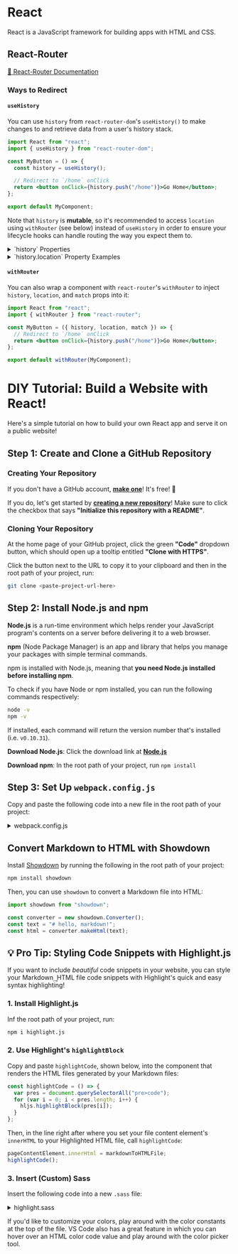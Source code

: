 # React

React is a JavaScript framework for building apps with HTML and CSS.

## React-Router

[🔗 React-Router Documentation](https://reactrouter.com/web/api/history)

### Ways to Redirect

#### `useHistory`

You can use `history` from `react-router-dom`'s `useHistory()` to make changes to and retrieve data from a user's history stack.

```jsx
import React from "react";
import { useHistory } from "react-router-dom";

const MyButton = () => {
  const history = useHistory();

  // Redirect to `/home` onClick
  return <button onClick={history.push("/home")}>Go Home</button>;
};

export default MyComponent;
```

Note that `history` is **mutable**, so it's recommended to access `location` using `withRouter` (see below) instead of `useHistory` in order to ensure your lifecycle hooks can handle routing the way you expect them to.

<details> <summary> `history` Properties </summary>

| Property                         | Type       | Description                                                                    |
| -------------------------------- | ---------- | ------------------------------------------------------------------------------ |
| `history.length`                 | `Number`   | Number of entries in the history stack                                         |
| `history.action`                 | `String`   | Current action (`PUSH`, `REPLACE`, or `POP`)                                   |
| `history.location`               | `Object`   | Current location (includes `pathname`, `search`, `hash`, and `state`)          |
| `history.push(path, [state])`    | `function` | Pushes a new entry onto the history stack                                      |
| `history.replace(path, [state])` | `function` | Replaces the current entry on the history stack                                |
| `history.go(n)`                  | `function` | Moves the pointer in the history stack by `n` entries                          |
| `history.goBack()`               | `function` | Moves the pointer in the history stack back 1 (equal to `history.go(-1)`)      |
| `history.goForward()`            | `function` | Moves the pointer in the history stack forward by 1 (equal to `history.go(1)`) |
| `history.block(prompt)`          | `function` | Prevents navigation                                                            |

</details>

<details> <summary>`history.location` Property Examples </summary>

```jsx
{
  pathname: '/somewhere',
  search: '?some=search-string',
  hash: '#howdy',
  state: {
    [userDefined]: true
  }
}
```

</details>

#### `withRouter`

You can also wrap a component with `react-router`'s `withRouter` to inject `history`, `location`, and `match` props into it:

```jsx
import React from "react";
import { withRouter } from "react-router";

const MyButton = ({ history, location, match }) => {
  // Redirect to `/home` onClick
  return <button onClick={history.push("/home")}>Go Home</button>;
};

export default withRouter(MyComponent);
```

# DIY Tutorial: Build a Website with React!

Here's a simple tutorial on how to build your own React app and serve it on a public website!

## Step 1: Create and Clone a GitHub Repository

### Creating Your Repository

If you don't have a GitHub account, **[make one](https://github.com/join?ref_cta=Sign+up&ref_loc=header+logged+out&ref_page=%2F&source=header-home)**! It's free! 🤑

If you do, let's get started by **[creating a new repository](https://github.com/new)**! Make sure to click the checkbox that says **"Initialize this repository with a README"**.

### Cloning Your Repository

At the home page of your GitHub project, click the green **"Code"** dropdown button, which should open up a tooltip entitled **"Clone with HTTPS"**.

Click the button next to the URL to copy it to your clipboard and then in the root path of your project, run:

```bash
git clone <paste-project-url-here>
```

## Step 2: Install Node.js and npm

**Node.js** is a run-time environment which helps render your JavaScript program's contents on a server before delivering it to a web browser.

**npm** (Node Package Manager) is an app and library that helps you manage your packages with simple terminal commands.

npm is installed with Node.js, meaning that **you need Node.js installed before installing npm**.

To check if you have Node or npm installed, you can run the following commands respectively:

```bash
node -v
npm -v
```

If installed, each command will return the version number that's installed (i.e. `v0.10.31`).

**Download Node.js**: Click the download link at **[Node.js](https://nodejs.org/en/)**

**Download npm**: In the root path of your project, run `npm install`

## Step 3: Set Up `webpack.config.js`

Copy and paste the following code into a new file in the root path of your project:

<details> <summary> webpack.config.js </summary>

```js
const HtmlWebPackPlugin = require("html-webpack-plugin");
const path = require("path");

module.exports = {
  /* where your app's logic starts */
  entry: "./src/index.js",
  /* related to how webpack emits results */
  output: {
    /* target directory for all output files */
    path: path.resolve(__dirname, "dist"),
    /* the URL that all paths start at (needed to access Routes.js!) */
    publicPath: "/",
  },
  devServer: {
    historyApiFallback: true,
  },
  module: {
    rules: [
      {
        test: /\.(js|jsx)$/,
        exclude: /node_modules/,
        use: {
          loader: "babel-loader",
        },
      },
      {
        test: /\.html$/,
        use: [
          {
            loader: "html-loader",
          },
        ],
      },
      {
        test: /\.css$/i,
        use: ["css-loader"],
      },
    ],
  },
  resolve: {
    extensions: [".json", ".jsx", ".js"],
  },
  plugins: [
    new HtmlWebPackPlugin({
      template: "./src/index.html",
      filename: "./index.html",
    }),
  ],
};
```

</details>

## Convert Markdown to HTML with Showdown

Install [Showdown](https://github.com/showdownjs/showdown) by running the following in the root path of your project:

```bash
npm install showdown
```

Then, you can use `showdown` to convert a Markdown file into HTML:

```jsx
import showdown from "showdown";

const converter = new showdown.Converter();
const text = "# hello, markdown!";
const html = converter.makeHtml(text);
```

## 💡 Pro Tip: Styling Code Snippets with Highlight.js

If you want to include _beautiful_ code snippets in your website, you can style your Markdown ͢ HTML file code snippets with Highlight's quick and easy syntax highlighting!

### 1. Install Highlight.js

Inf the root path of your project, run:

```bash
npm i highlight.js
```

### 2. Use Highlight's `highlightBlock`

Copy and paste `highlightCode`, shown below, into the component that renders the HTML files generated by your Markdown files:

```jsx
const highlightCode = () => {
  var pres = document.querySelectorAll("pre>code");
  for (var i = 0; i < pres.length; i++) {
    hljs.highlightBlock(pres[i]);
  }
};
```

Then, in the line right after where you set your file content element's `innerHTML` to your Highlighted HTML file, call `highlightCode`:

```jsx
pageContentElement.innerHtml = markdownToHTMLFile;
highlightCode();
```

### 3. Insert (Custom) Sass

Insert the following code into a new `.sass` file:

<details> <summary> highlight.sass </summary>

```sass
$DEFAULT_FONT_COLOR: #4d4d4d
$ORANGE: #B87E60
$BLUE: #606EB8
$GREEN: #7AA293
$RED: #B8606E
$DARK_PURPLE: #684366
$MAGENTA: #AA60B8
$PURPLE: #7E60B8

.hljs
  display: block
  overflow-x: auto
  padding: 0.5em
  color: $DEFAULT_FONT_COLOR

.hljs-comment,
.hljs-quote
  color: $ORANGE
  font-style: italic

.hljs-keyword,
.hljs-selector-tag,
.hljs-subst
  color: $BLUE

.hljs-number,
.hljs-literal,
.hljs-variable,
.hljs-template-variable,
.hljs-tag .hljs-attr
  color: $GREEN

.hljs-string,
.hljs-doctag
  color: $RED

.hljs-title,
.hljs-section,
.hljs-selector-id
  color: $DARK_PURPLE
  font-weight: bold

.hljs-subst
  font-weight: normal

.hljs-type,
.hljs-function,
.hljs-class .hljs-title
  color: $MAGENTA
  font-weight: bold

.hljs-tag,
.hljs-name,
.hljs-attribute
  color: $RED
  font-weight: normal

.hljs-regexp,
.hljs-link
  color: $GREEN

.hljs-symbol,
.hljs-bullet
  color: $RED

.hljs-built_in,
.hljs-builtin-name
  color: $BLUE

.hljs-meta
  color: $ORANGE
  font-weight: bold

.hljs-deletion
  background: $MAGENTA

.hljs-addition
  background: $PURPLE

.hljs-emphasis
  font-style: italic

.hljs-strong
  font-weight: bold
```

</details>

If you'd like to customize your colors, play around with the color constants at the top of the file. VS Code also has a great feature in which you can hover over an HTML color code value and play around with the color picker tool.
